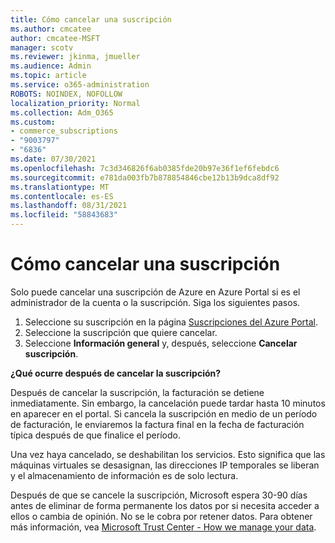 ```yaml
---
title: Cómo cancelar una suscripción
ms.author: cmcatee
author: cmcatee-MSFT
manager: scotv
ms.reviewer: jkinma, jmueller
ms.audience: Admin
ms.topic: article
ms.service: o365-administration
ROBOTS: NOINDEX, NOFOLLOW
localization_priority: Normal
ms.collection: Adm_O365
ms.custom:
- commerce_subscriptions
- "9003797"
- "6836"
ms.date: 07/30/2021
ms.openlocfilehash: 7c3d346826f6ab0385fde20b97e36f1ef6febdc6
ms.sourcegitcommit: e781da003fb7b878854846cbe12b13b9dca8df92
ms.translationtype: MT
ms.contentlocale: es-ES
ms.lasthandoff: 08/31/2021
ms.locfileid: "58843683"
---
```

# <a name="how-to-cancel-a-subscription"></a>Cómo cancelar una suscripción

Solo puede cancelar una suscripción de Azure en Azure Portal si es el administrador de la cuenta o la suscripción. Siga los siguientes pasos.

1. Seleccione su suscripción en la página [Suscripciones del Azure Portal](https://ms.portal.azure.com/#blade/Microsoft_Azure_Billing/SubscriptionsBlade).
2. Seleccione la suscripción que quiere cancelar.
3. Seleccione **Información general** y, después, seleccione **Cancelar suscripción**.

**¿Qué ocurre después de cancelar la suscripción?**

Después de cancelar la suscripción, la facturación se detiene inmediatamente. Sin embargo, la cancelación puede tardar hasta 10 minutos en aparecer en el portal. Si cancela la suscripción en medio de un período de facturación, le enviaremos la factura final en la fecha de facturación típica después de que finalice el período.

Una vez haya cancelado, se deshabilitan los servicios. Esto significa que las máquinas virtuales se desasignan, las direcciones IP temporales se liberan y el almacenamiento de información es de solo lectura.

Después de que se cancele la suscripción, Microsoft espera 30-90 días antes de eliminar de forma permanente los datos por si necesita acceder a ellos o cambia de opinión. No se le cobra por retener datos. Para obtener más información, vea [Microsoft Trust Center - How we manage your data](https://www.microsoft.com/trust-center/privacy/data-management#leave).

